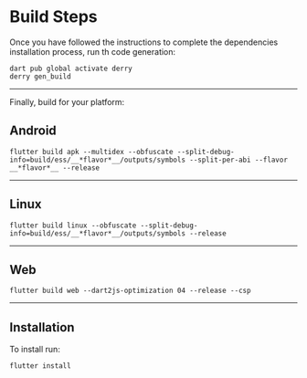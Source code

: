 # Build Steps

Once you have followed the instructions to complete the dependencies installation process, run th code generation:

```
dart pub global activate derry
derry gen_build
```
----------
Finally, build for your platform:

## Android
```
flutter build apk --multidex --obfuscate --split-debug-info=build/ess/__*flavor*__/outputs/symbols --split-per-abi --flavor __*flavor*__ --release
```
---------------
## Linux
```
flutter build linux --obfuscate --split-debug-info=build/ess/__*flavor*__/outputs/symbols --release
```
----------------
## Web
```
flutter build web --dart2js-optimization 04 --release --csp
```
-----------------

## Installation
To install run:
```
flutter install
```
